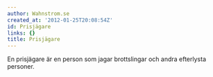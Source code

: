 ```yaml
---
author: Wahnstrom.se
created_at: '2012-01-25T20:08:54Z'
id: Prisjägare
links: {}
title: Prisjägare
---
```


En prisjägare är en person som jagar brottslingar och andra efterlysta personer.
